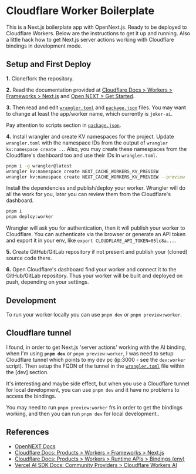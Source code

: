 # Cloudflare Worker Boilerplate

This is a Next.js boilerplate app with OpenNext.js. Ready to be deployed to Cloudflare Workers. Below are the instructions to get it up and running. Also a little hack how to get Next.js server actions working with Cloudflare bindings in development mode.

## Setup and First Deploy

**1.** Clone/fork the repository.

**2.** Read the documentation provided at [Cloudflare Docs > Workers > Frameworks > Next.js](https://developers.cloudflare.com/workers/frameworks/framework-guides/nextjs) and [Open NEXT > Get Started](https://opennext.js.org/cloudflare/get-started).

**3.** Then read and edit [`wrangler.toml`](./wrangler.toml) and [`package.json`](./package.json) files. You may want to change at least the app/worker name, which currently is `joker-ai`.

Pay attention to scripts section in [`package.json`](./package.json).

**4.** Install wrangler and create KV namespaces for the project. Update `wrangler.toml` with the namespace IDs from the output of `wrangler kv:namespace create ..`. Also, you may create these namespaces from the Cloudflare's dashboard too and use their IDs in `wrangler.toml`.

```bash
pnpm i -g wrangler@latest
wrangler kv:namespace create NEXT_CACHE_WORKERS_KV_PREVIEW
wrangler kv:namespace create NEXT_CACHE_WORKERS_KV_PREVIEW --preview
```

Install the dependencies and publish/deploy your worker. Wrangler will do all the work for you, later you can review them from the Cloudflare's dashboard.

```bash
pnpm i
pnpm deploy:worker
```

Wrangler will ask you for authentication, then it will publish your worker to Cloudflare. You can authenticate via the browser or generate an API token and export it in your env, like `export CLOUDFLARE_API_TOKEN=05lc8a...`.

**5.** Create GitHub/GitLab repository if not present and publish your (cloned) source code there.

**6.** Open Cloudflare's dashboard find your worker and connect it to the GitHub/GitLab repository. Thus your worker will be built and deployed on push, depending on your settings.

## Development

To run your worker locally you can use `pnpm dev` or `pnpm preview:worker`.

## Cloudflare tunnel

I found, in order to get Next.js 'server actions' working with the AI binding, when I'm using **`pnpm dev`** or `pnpm preview:worker`, I was need to setup Cloudflare tunnel which points to my dev pc (ip:3000 - see the `dev:worker` script). Then setup the FQDN of the tunnel in the [`wrangler.toml`](./wrangler.toml) file within the [dev] section.

It's interesting and maybe side effect, but when you use a Cloudflare tunnel for local development, you can use `pnpm dev` and it have no problems to access the bindings.

You may need to run `pnpm preview:worker` frs in order to get the bindings working, and then you can run `pnpm dev` for local development..

## References

- [OpenNEXT Docs](https://opennext.js.org/cloudflare/get-started)
- [Cloudflare Docs: Products > Workers > Frameworks > Next.js](https://developers.cloudflare.com/workers/frameworks/framework-guides/nextjs)
- [Cloudflare Docs: Products > Workers > Runtime APIs > Bindings (env)](https://developers.cloudflare.com/workers/runtime-apis/bindings/)
- [Vercel AI SDK Docs: Community Providers > Cloudflare Workers AI](https://sdk.vercel.ai/providers/community-providers/cloudflare-workers-ai)
